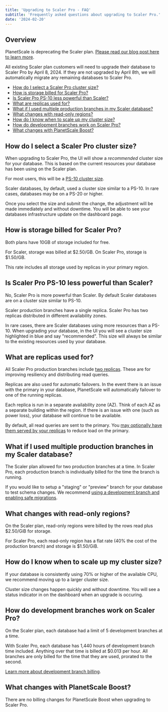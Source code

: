 ```yaml
---
title: 'Upgrading to Scaler Pro - FAQ'
subtitle: 'Frequently asked questions about upgrading to Scaler Pro.'
date: '2024-02-20'
---
```


## Overview

PlanetScale is deprecating the Scaler plan. [Please read our blog post here to learn more](/blog/deprecating-the-scaler-plan).

All existing Scaler plan customers will need to upgrade their database to Scaler Pro by April 8, 2024. If they are not upgraded by April 8th, we will automatically
migrate any remaining databases to Scaler Pro.

- [How do I select a Scaler Pro cluster size?](#how-do-i-select-a-scaler-pro-cluster-size-)
- [How is storage billed for Scaler Pro?](#how-is-storage-billed-for-scaler-pro-)
- [Is Scaler Pro PS-10 less powerful than Scaler?](#is-scaler-pro-ps-10-less-powerful-than-scaler-)
- [What are replicas used for?](#what-are-replicas-used-for-)
- [What if I used multiple production branches in my Scaler database?](#what-if-i-used-multiple-production-branches-in-my-scaler-database-)
- [What changes with read-only regions?](#what-changes-with-read-only-regions-)
- [How do I know when to scale up my cluster size?](#how-do-i-know-when-to-scale-up-my-cluster-size-)
- [How do development branches work on Scaler Pro?](#how-do-development-branches-work-on-scaler-pro-)
- [What changes with PlanetScale Boost?](#what-changes-with-planetscale-boost-)

## How do I select a Scaler Pro cluster size?

When upgrading to Scaler Pro, the UI will show a _recommended_ cluster size for your database. This is based on the current resources your database has been using on the Scaler plan.

For most users, this will be a [PS-10 cluster size](/docs/concepts/planetscale-plans#resource-based-plan).

Scaler databases, by default, used a cluster size similar to a PS-10. In rare cases, databases may be on a PS-20 or higher.

Once you select the size and submit the change, the adjustment will be made immediately and without downtime. You will be able to see your databases infrastructure update on the dashboard page.

## How is storage billed for Scaler Pro?

Both plans have 10GB of storage included for free.

For Scaler, storage was billed at $2.50/GB. On Scaler Pro, storage is $1.50/GB.

This rate includes all storage used by replicas in your primary region.

## Is Scaler Pro PS-10 less powerful than Scaler?

No, Scaler Pro is more powerful than Scaler. By default Scaler databases are on a cluster size similar to PS-10.

Scaler production branches have a single replica. Scaler Pro has two replicas distributed in different availability zones.

In rare cases, there are Scaler databases using more resources than a PS-10. When upgrading your database, in the UI you will see a cluster size highlighted in blue and say "recommended". This size will always be similar to the existing
resources used by your database.

## What are replicas used for?

All Scaler Pro production branches include [two replicas](/docs/concepts/replicas). These are for improving resiliency and distributing read queries.

Replicas are also used for automatic failovers. In the event there is an issue with the primary in your database, PlanetScale will automatically failover to one of the running replicas.

Each replica is run in a separate availability zone (AZ). Think of each AZ as a separate building within the region. If there is an issue with one (such as power loss), your database will continue to be available.

By default, all read queries are sent to the primary. You [may optionally have them served by your replicas](/docs/concepts/replicas#how-to-query-replicas) to reduce load on the primary.

## What if I used multiple production branches in my Scaler database?

The Scaler plan allowed for two production branches at a time. In Scaler Pro, each production branch is individually billed for the time the branch is running.

If you would like to setup a "staging" or "preview" branch for your database to test schema changes. We recommend [using a development branch and enabling safe migrations](/docs/concepts/safe-migrations#staging-branches).

## What changes with read-only regions?

On the Scaler plan, read-only regions were billed by the rows read plus $2.50/GiB for storage.

For Scaler Pro, each read-only region has a flat rate (40% the cost of the production branch) and storage is $1.50/GiB.

## How do I know when to scale up my cluster size?

If your database is consistently using 70% or higher of the available CPU, we recommend moving up to a larger cluster size.

Cluster size changes happen quickly and without downtime. You will see a status indicator in on the dashboard when an upgrade is occuring.

## How do development branches work on Scaler Pro?

On the Scaler plan, each database had a limit of 5 development branches at a time.

With Scaler Pro, each database has 1,440 hours of development branch time included. Anything over that time is billed at $0.013 per hour. All branches are only billed for the time that they are used, prorated to the second.

[Learn more about development branch billing](/docs/concepts/billing#development-branches).

## What changes with PlanetScale Boost?

There are no billing changes for PlanetScale Boost when upgrading to Scaler Pro.
